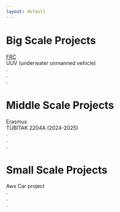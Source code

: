 ```yaml
---
layout: default
---
```


# Big Scale Projects
[FRC](/resume/projects/big_sized_projects/frc) <br>
UUV (underwater unmanned vehicle) <br>
. <br>
.  <br>
.

# Middle Scale Projects
Erasmus <br>
TÜBİTAK 2204A (2024-2025) <br>
. <br>
. <br>
.

# Small Scale Projects
Aws Car project <br>
. <br>
. <br>
.
